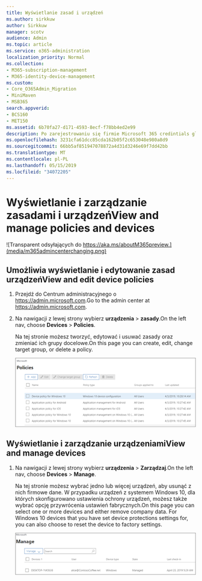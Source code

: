 ```yaml
---
title: Wyświetlanie zasad i urządzeń
ms.author: sirkkuw
author: Sirkkuw
manager: scotv
audience: Admin
ms.topic: article
ms.service: o365-administration
localization_priority: Normal
ms.collection:
- M365-subscription-management
- M365-identity-device-management
ms.custom:
- Core_O365Admin_Migration
- MiniMaven
- MSB365
search.appverid:
- BCS160
- MET150
ms.assetid: 6b70fa27-d171-4593-8ecf-f78bb4ed2e99
description: Po zarejestrowaniu się firmie Microsoft 365 credintials globalnego administratora, zobacz urządzenia polityk i działań.
ms.openlocfilehash: 3231cfa61dcc85cda162b05f2c653048e980a8d9
ms.sourcegitcommit: 66bb5af851947078872a4d31d3246e69f7dd42bb
ms.translationtype: MT
ms.contentlocale: pl-PL
ms.lasthandoff: 05/15/2019
ms.locfileid: "34072205"
---
```

# <a name="view-and-manage-policies-and-devices"></a><span data-ttu-id="da582-103">Wyświetlanie i zarządzanie zasadami i urządzeń</span><span class="sxs-lookup"><span data-stu-id="da582-103">View and manage policies and devices</span></span>

![Transparent odsyłających do https://aka.ms/aboutM365preview.](media/m365admincenterchanging.png)

## <a name="view-and-edit-device-policies"></a><span data-ttu-id="da582-105">Umożliwia wyświetlanie i edytowanie zasad urządzeń</span><span class="sxs-lookup"><span data-stu-id="da582-105">View and edit device policies</span></span>

1.  <span data-ttu-id="da582-106">Przejdź do Centrum administracyjnego o <a href="https://go.microsoft.com/fwlink/p/?linkid=837890" target="_blank">https://admin.microsoft.com</a>.</span><span class="sxs-lookup"><span data-stu-id="da582-106">Go to the admin center at <a href="https://go.microsoft.com/fwlink/p/?linkid=837890" target="_blank">https://admin.microsoft.com</a>.</span></span>
2. <span data-ttu-id="da582-107">Na nawigacji z lewej strony wybierz **urządzenia** \> **zasady**.</span><span class="sxs-lookup"><span data-stu-id="da582-107">On the left nav, choose **Devices** \> **Policies**.</span></span>

    <span data-ttu-id="da582-108">Na tej stronie możesz tworzyć, edytować i usuwać zasady oraz zmieniać ich grupy docelowe.</span><span class="sxs-lookup"><span data-stu-id="da582-108">On this page you can create, edit, change target group, or delete a policy.</span></span>

    ![Screenshot of the Policies page](media/devicepolicies.png)
  
## <a name="view-and-manage-devices"></a><span data-ttu-id="da582-110">Wyświetlanie i zarządzanie urządzeniami</span><span class="sxs-lookup"><span data-stu-id="da582-110">View and manage devices</span></span>


1. <span data-ttu-id="da582-111">Na nawigacji z lewej strony wybierz **urządzenia** \> **Zarządzaj**.</span><span class="sxs-lookup"><span data-stu-id="da582-111">On the left nav, choose **Devices** \> **Manage**.</span></span> 
    
    <span data-ttu-id="da582-p101">Na tej stronie możesz wybrać jedno lub więcej urządzeń, aby usunąć z nich firmowe dane. W przypadku urządzeń z systemem Windows 10, dla których skonfigurowano ustawienia ochrony urządzeń, możesz także wybrać opcję przywrócenia ustawień fabrycznych.</span><span class="sxs-lookup"><span data-stu-id="da582-p101">On this page you can select one or more devices and either remove company data. For Windows 10 devices that you have set device protections settings for, you can also choose to reset the device to factory settings.</span></span>
  
   ![Zarządzanie urządzeniami strony](media/devicesmanage.png)

